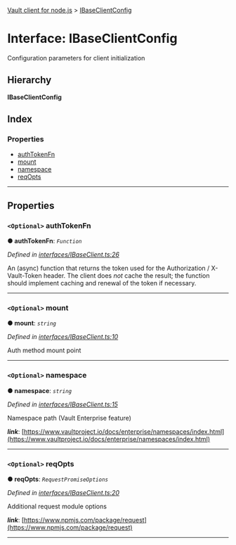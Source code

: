 [Vault client for node.js](../README.md) > [IBaseClientConfig](../interfaces/ibaseclientconfig.md)

# Interface: IBaseClientConfig

Configuration parameters for client initialization

## Hierarchy

**IBaseClientConfig**

## Index

### Properties

* [authTokenFn](ibaseclientconfig.md#authtokenfn)
* [mount](ibaseclientconfig.md#mount)
* [namespace](ibaseclientconfig.md#namespace)
* [reqOpts](ibaseclientconfig.md#reqopts)

---

## Properties

<a id="authtokenfn"></a>

### `<Optional>` authTokenFn

**● authTokenFn**: *`Function`*

*Defined in [interfaces/IBaseClient.ts:26](https://github.com/theogravity/vault-client/blob/91e39ec/src/interfaces/IBaseClient.ts#L26)*

An (async) function that returns the token used for the Authorization / X-Vault-Token header. The client does _not_ cache the result; the function should implement caching and renewal of the token if necessary.

___
<a id="mount"></a>

### `<Optional>` mount

**● mount**: *`string`*

*Defined in [interfaces/IBaseClient.ts:10](https://github.com/theogravity/vault-client/blob/91e39ec/src/interfaces/IBaseClient.ts#L10)*

Auth method mount point

___
<a id="namespace"></a>

### `<Optional>` namespace

**● namespace**: *`string`*

*Defined in [interfaces/IBaseClient.ts:15](https://github.com/theogravity/vault-client/blob/91e39ec/src/interfaces/IBaseClient.ts#L15)*

Namespace path (Vault Enterprise feature)

*__link__*: [https://www.vaultproject.io/docs/enterprise/namespaces/index.html](https://www.vaultproject.io/docs/enterprise/namespaces/index.html)

___
<a id="reqopts"></a>

### `<Optional>` reqOpts

**● reqOpts**: *`RequestPromiseOptions`*

*Defined in [interfaces/IBaseClient.ts:20](https://github.com/theogravity/vault-client/blob/91e39ec/src/interfaces/IBaseClient.ts#L20)*

Additional request module options

*__link__*: [https://www.npmjs.com/package/request](https://www.npmjs.com/package/request)

___

